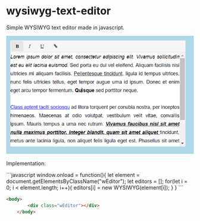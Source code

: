 # wysiwyg-text-editor
Simple WYSIWYG text editor made in javascript.

![preview](https://github.com/andem20/wysiwyg-text-editor/blob/master/preview.png)
<p>
  Implementation:
</p>
```javascript
window.onload = function(){
        		let element = document.getElementsByClassName("wEditor");
        		let editors = [];
        		for(let i = 0; i < element.length; i++){
        			editors[i] = new WYSIWYG(element[i]);
        		}
        	}
```

```html
<body>
		<div class="wEditor"></div>
	</body>
```
